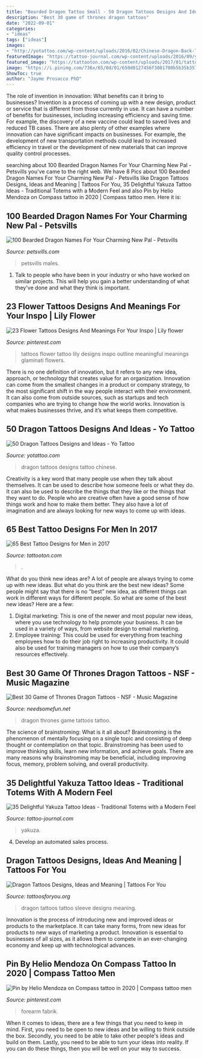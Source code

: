 ```yaml
---
title: "Bearded Dragon Tattoo Small - 50 Dragon Tattoos Designs And Ideas"
description: "Best 30 game of thrones dragon tattoos"
date: "2022-09-01"
categories:
- "ideas"
tags: ["ideas"]
images:
- "http://yotattoo.com/wp-content/uploads/2016/02/Chinese-Dragon-Back-Tattoo.jpg"
featuredImage: "https://tattoo-journal.com/wp-content/uploads/2016/09/yakuza-tattoo12.jpg"
featured_image: "https://tattooton.com/wp-content/uploads/2017/01/tattoos-for-men-121.jpg"
image: "https://i.pinimg.com/736x/65/0d/01/650d0127456f3081700b5b35b357589e.jpg"
ShowToc: true
author: "Jayme Prosacco PhD"
---
```



The role of invention in innovation: What benefits can it bring to businesses?
Invention is a process of coming up with a new design, product or service that is different from those currently in use. It can have a number of benefits for businesses, including increasing efficiency and saving time. For example, the discovery of a new vaccine could lead to saved lives and reduced TB cases. There are also plenty of other examples where innovation can have significant impacts on businesses. For example, the development of new transportation methods could lead to increased efficiency in travel or the development of new materials that can improve quality control processes.

	

		
searching about 100 Bearded Dragon Names For Your Charming New Pal - Petsvills you've came to the right web. We have 8 Pics about 100 Bearded Dragon Names For Your Charming New Pal - Petsvills like Dragon Tattoos Designs, Ideas and Meaning | Tattoos For You, 35 Delightful Yakuza Tattoo Ideas - Traditional Totems with a Modern Feel and also Pin by Helio Mendoza on Compass tattoo in 2020 | Compass tattoo men. Here it is:
		
    
## 100 Bearded Dragon Names For Your Charming New Pal - Petsvills

<img loading=lazy src="https://petsvills.com/wp-content/uploads/2020/08/beared-dragon-names-b-683x1024.jpg" onerror="this.onerror=null;this.src='https://tse1.mm.bing.net/th?id=OIP.utB2G0CPRSdQBy5TQfgj_AHaLG&amp;pid=15.1';" alt="100 Bearded Dragon Names For Your Charming New Pal - Petsvills">

_Source: petsvills.com_

>petsvills males. 

	

1. Talk to people who have been in your industry or who have worked on similar projects. This will help you gain a better understanding of what they've done and what they think is important.

    
## 23 Flower Tattoos Designs And Meanings For Your Inspo | Lily Flower

<img loading=lazy src="https://i.pinimg.com/736x/39/51/a5/3951a5b34361f4fcc5444b0a5c35aa37.jpg" onerror="this.onerror=null;this.src='https://tse4.mm.bing.net/th?id=OIP.oe-cFXS1AORONQ7YCHs8FAHaLG&amp;pid=15.1';" alt="23 Flower Tattoos Designs And Meanings For Your Inspo | Lily flower">

_Source: pinterest.com_

>tattoos flower tattoo lily designs inspo outline meaningful meanings glaminati flowers. 

	

There is no one definition of innovation, but it refers to any new idea, approach, or technology that creates value for an organization. Innovation can come from the smallest changes in a product or company strategy, to the most significant shift in the way people interact with their environment. It can also come from outside sources, such as startups and tech companies who are trying to change how the world works. Innovation is what makes businesses thrive, and it’s what keeps them competitive.

    
## 50 Dragon Tattoos Designs And Ideas - Yo Tattoo

<img loading=lazy src="http://yotattoo.com/wp-content/uploads/2016/02/Chinese-Dragon-Back-Tattoo.jpg" onerror="this.onerror=null;this.src='https://tse1.mm.bing.net/th?id=OIP.89Eov7ijO98QuKpLHTN8lwHaJ4&amp;pid=15.1';" alt="50 Dragon Tattoos Designs and Ideas - Yo Tattoo">

_Source: yotattoo.com_

>dragon tattoos designs tattoo chinese. 

	

Creativity is a key word that many people use when they talk about themselves. It can be used to describe how someone feels or what they do. It can also be used to describe the things that they like or the things that they want to do. People who are creative often have a good sense of how things work and how to make them better. They also have a lot of imagination and are always looking for new ways to come up with ideas.

    
## 65 Best Tattoo Designs For Men In 2017

<img loading=lazy src="https://tattooton.com/wp-content/uploads/2017/01/tattoos-for-men-121.jpg" onerror="this.onerror=null;this.src='https://tse1.mm.bing.net/th?id=OIP.kG-i9wOtApLyYfoWe1iZaAHaKY&amp;pid=15.1';" alt="65 Best Tattoo Designs for Men in 2017">

_Source: tattooton.com_

>. 

	

What do you think new ideas are?
A lot of people are always trying to come up with new ideas. But what do you think are the best new ideas? Some people might say that there is no “best” new idea, as different things can work in different ways for different people. So what are some of the best new ideas? Here are a few: 
1) Digital marketing: This is one of the newer and most popular new ideas, where you use technology to help promote your business. It can be used in a variety of ways, from website design to email marketing. 
2) Employee training: This could be used for everything from teaching employees how to do their job right to increasing productivity. It could also be used for training managers on how to use their company’s resources effectively.

    
## Best 30 Game Of Thrones Dragon Tattoos - NSF - Music Magazine

<img loading=lazy src="https://www.needsomefun.net/wp-content/uploads/2020/06/game-of-thrones-dragon-tattoo18.jpg" onerror="this.onerror=null;this.src='https://tse3.mm.bing.net/th?id=OIP.MozC7xtnu-tiRzGKWGRYWAAAAA&amp;pid=15.1';" alt="Best 30 Game of Thrones Dragon Tattoos - NSF - Music Magazine">

_Source: needsomefun.net_

>dragon thrones game tattoos tattoo. 

	

The science of brainstroming: What is it all about?
Brainstroming is the phenomenon of mentally focusing on a single topic and consisting of deep thought or contemplation on that topic. Brainstroming has been used to improve thinking skills, learn new information, and achieve goals. There are many reasons why brainstroming may be beneficial, including improving focus, memory, problem solving, and overall productivity.

    
## 35 Delightful Yakuza Tattoo Ideas - Traditional Totems With A Modern Feel

<img loading=lazy src="https://tattoo-journal.com/wp-content/uploads/2016/09/yakuza-tattoo12.jpg" onerror="this.onerror=null;this.src='https://tse1.mm.bing.net/th?id=OIP.gt7hbUV4RT7kLn4drXCeUQHaHa&amp;pid=15.1';" alt="35 Delightful Yakuza Tattoo Ideas - Traditional Totems with a Modern Feel">

_Source: tattoo-journal.com_

>yakuza. 

	

4. Develop an automated sales process.

    
## Dragon Tattoos Designs, Ideas And Meaning | Tattoos For You

<img loading=lazy src="http://www.tattoosforyou.org/wp-content/uploads/2013/09/Dragon-Sleeve-Tattoo.jpg" onerror="this.onerror=null;this.src='https://tse4.mm.bing.net/th?id=OIP.DRkar89OACCPM9ksjra0wAHaJ4&amp;pid=15.1';" alt="Dragon Tattoos Designs, Ideas and Meaning | Tattoos For You">

_Source: tattoosforyou.org_

>dragon tattoos tattoo sleeve designs meaning. 

	

Innovation is the process of introducing new and improved ideas or products to the marketplace. It can take many forms, from new ideas for products to new ways of marketing a product. Innovation is essential to businesses of all sizes, as it allows them to compete in an ever-changing economy and keep up with technological advances.

    
## Pin By Helio Mendoza On Compass Tattoo In 2020 | Compass Tattoo Men

<img loading=lazy src="https://i.pinimg.com/736x/65/0d/01/650d0127456f3081700b5b35b357589e.jpg" onerror="this.onerror=null;this.src='https://tse4.mm.bing.net/th?id=OIP.nv6bGQnqNnkn5LZy0ZupDgHaFj&amp;pid=15.1';" alt="Pin by Helio Mendoza on Compass tattoo in 2020 | Compass tattoo men">

_Source: pinterest.com_

>forearm fabrik. 

	

When it comes to ideas, there are a few things that you need to keep in mind. First, you need to be open to new ideas and be willing to think outside the box. Secondly, you need to be able to take other people's ideas and build on them. Lastly, you need to be able to turn your ideas into reality. If you can do these things, then you will be well on your way to success.

